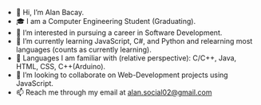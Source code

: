 - 👋 Hi, I’m Alan Bacay.
- 🎓 I am a Computer Engineering Student (Graduating).
- 👀 I’m interested in pursuing a career in Software Development.
- 🌱 I’m currently learning JavaScript, C#, and Python and relearning most languages (counts as currently learning).
- 🧠 Languages I am familiar with (relative perspective): C/C++, Java, HTML, CSS, C++(Arduino).
- 💞️ I’m looking to collaborate on Web-Development projects using JavaScript.
- 📫 Reach me through my email at alan.social02@gmail.com

<!---
alanbacay02/alanbacay02 is a ✨ special ✨ repository because its `README.md` (this file) appears on your GitHub profile.
You can click the Preview link to take a look at your changes.
--->
